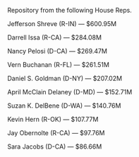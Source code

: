 Repository from the following House Reps.

Jefferson Shreve (R-IN) — $600.95M

Darrell Issa (R-CA) — $284.08M

Nancy Pelosi (D-CA) — $269.47M

Vern Buchanan (R-FL) — $261.51M

Daniel S. Goldman (D-NY) — $207.02M

April McClain Delaney (D-MD) — $152.71M

Suzan K. DelBene (D-WA) — $140.76M

Kevin Hern (R-OK) — $107.77M

Jay Obernolte (R-CA) — $97.76M

Sara Jacobs (D-CA) — $86.66M
